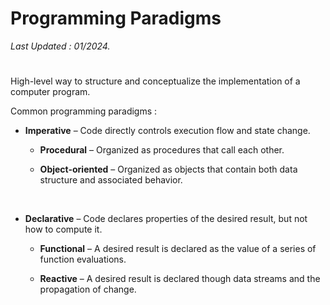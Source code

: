 # Programming Paradigms

*Last Updated : 01/2024.*

#

High-level way to structure and conceptualize the implementation of a computer program.

Common programming paradigms :

- **Imperative** – Code directly controls execution flow and state change.
    
    - **Procedural** – Organized as procedures that call each other.

    - **Object-oriented** – Organized as objects that contain both data structure and associated    behavior.

<br>

- **Declarative** – Code declares properties of the desired result, but not how to compute it.
    
    - **Functional** – A desired result is declared as the value of a series of function evaluations.
    
    - **Reactive** – A desired result is declared though data streams and the propagation of change.

